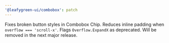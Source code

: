 ```yaml
---
'@leafygreen-ui/combobox': patch
---
```


Fixes broken button styles in Combobox Chip. 
Reduces inline padding when `overflow === 'scroll-x'`.
Flags `Overflow.ExpandX` as deprecated. Will be removed in the next major release.
